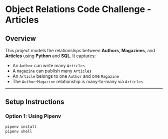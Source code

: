 # Object Relations Code Challenge - Articles

## Overview

This project models the relationships between **Authors**, **Magazines**, and **Articles** using **Python** and **SQL**. It captures:

- An `Author` can write many `Articles`
- A `Magazine` can publish many `Articles`
- An `Article` belongs to one `Author` and one `Magazine`
- The `Author`-`Magazine` relationship is many-to-many via `Articles`

---

## Setup Instructions

### Option 1: Using Pipenv
```bash
pipenv install
pipenv shell
